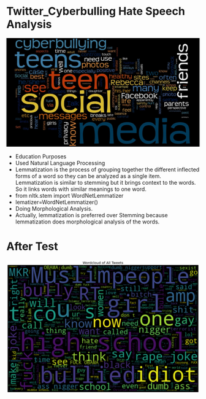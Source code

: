 # Twitter_Cyberbulling Hate Speech Analysis
![](images/cyberbully.jpg)
 - Education Purposes
 - Used Natural Language Processing 
 - Lemmatization is the process of grouping together the different inflected forms of a word so they can be analyzed as a single item. Lemmatization is similar to stemming but it brings context to the words. So it links words with similar meanings to one word.
 - from nltk.stem import WordNetLemmatizer
 - lematizer=WordNetLemmatizer()
 - Doing Morphological Analysis.
 - Actually, lemmatization is preferred over Stemming because lemmatization does morphological analysis of the words.
# After Test
![](images/download.png)
